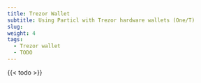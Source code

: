 ```yaml
---
title: Trezor Wallet
subtitle: Using Particl with Trezor hardware wallets (One/T)
slug:
weight: 4
tags:
  - Trezor wallet
  - TODO
---
```


{{< todo >}}